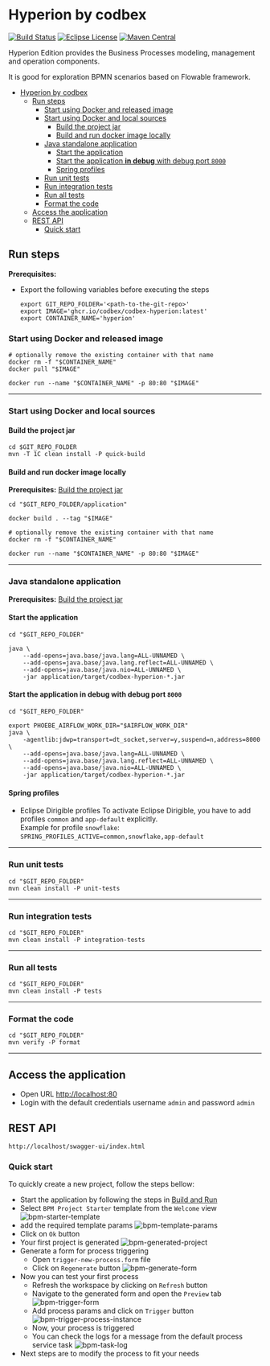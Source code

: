 # Hyperion by codbex

[![Build Status](https://github.com/codbex/codbex-hyperion/actions/workflows/build.yaml/badge.svg)](https://github.com/codbex/codbex-hyperion/actions/workflows/build.yaml)
[![Eclipse License](https://img.shields.io/badge/License-EPL%202.0-brightgreen.svg)](https://github.com/codbex/codbex-hyperion/blob/main/LICENSE)
[![Maven Central](https://img.shields.io/maven-central/v/com.codbex.hyperion/codbex-hyperion-application.svg)](https://central.sonatype.com/namespace/com.codbex.hyperion)

Hyperion Edition provides the Business Processes modeling, management and operation components.

It is good for exploration BPMN scenarios based on Flowable framework.

<!-- TOC -->
* [Hyperion by codbex](#hyperion-by-codbex)
  * [Run steps](#run-steps)
    * [Start using Docker and released image](#start-using-docker-and-released-image)
    * [Start using Docker and local sources](#start-using-docker-and-local-sources)
      * [Build the project jar](#build-the-project-jar)
      * [Build and run docker image locally](#build-and-run-docker-image-locally)
    * [Java standalone application](#java-standalone-application)
      * [Start the application](#start-the-application)
      * [Start the application **in debug** with debug port `8000`](#start-the-application-in-debug-with-debug-port-8000)
      * [Spring profiles](#spring-profiles)
    * [Run unit tests](#run-unit-tests)
    * [Run integration tests](#run-integration-tests)
    * [Run all tests](#run-all-tests)
    * [Format the code](#format-the-code)
  * [Access the application](#access-the-application)
  * [REST API](#rest-api)
    * [Quick start](#quick-start)
<!-- TOC -->

## Run steps

__Prerequisites:__

- Export the following variables before executing the steps
  ```shell
  export GIT_REPO_FOLDER='<path-to-the-git-repo>'
  export IMAGE='ghcr.io/codbex/codbex-hyperion:latest'
  export CONTAINER_NAME='hyperion'
  ```

### Start using Docker and released image

```shell
# optionally remove the existing container with that name
docker rm -f "$CONTAINER_NAME"
docker pull "$IMAGE"

docker run --name "$CONTAINER_NAME" -p 80:80 "$IMAGE"
```

---

### Start using Docker and local sources

#### Build the project jar

```shell
cd $GIT_REPO_FOLDER
mvn -T 1C clean install -P quick-build
```

#### Build and run docker image locally

__Prerequisites:__ [Build the project jar](#build-the-project-jar)

  ```shell
  cd "$GIT_REPO_FOLDER/application"
  
  docker build . --tag "$IMAGE"
  
  # optionally remove the existing container with that name
  docker rm -f "$CONTAINER_NAME"

  docker run --name "$CONTAINER_NAME" -p 80:80 "$IMAGE"
  ```

--- 

### Java standalone application

__Prerequisites:__ [Build the project jar](#build-the-project-jar)

#### Start the application

```shell
cd "$GIT_REPO_FOLDER"

java \
    --add-opens=java.base/java.lang=ALL-UNNAMED \
    --add-opens=java.base/java.lang.reflect=ALL-UNNAMED \
    --add-opens=java.base/java.nio=ALL-UNNAMED \
    -jar application/target/codbex-hyperion-*.jar
```

#### Start the application **in debug** with debug port `8000`

```shell
cd "$GIT_REPO_FOLDER"

export PHOEBE_AIRFLOW_WORK_DIR="$AIRFLOW_WORK_DIR"
java \
    -agentlib:jdwp=transport=dt_socket,server=y,suspend=n,address=8000 \
    --add-opens=java.base/java.lang=ALL-UNNAMED \
    --add-opens=java.base/java.lang.reflect=ALL-UNNAMED \
    --add-opens=java.base/java.nio=ALL-UNNAMED \
    -jar application/target/codbex-hyperion-*.jar
```

#### Spring profiles
- Eclipse Dirigible profiles
  To activate Eclipse Dirigible, you have to add profiles `common` and `app-default` explicitly.<br>
  Example for profile `snowflake`: `SPRING_PROFILES_ACTIVE=common,snowflake,app-default`

---

### Run unit tests

```shell
cd "$GIT_REPO_FOLDER"
mvn clean install -P unit-tests
```

---

### Run integration tests

```shell
cd "$GIT_REPO_FOLDER"
mvn clean install -P integration-tests
```

---

### Run all tests

```shell
cd "$GIT_REPO_FOLDER"
mvn clean install -P tests
```

---

### Format the code

```shell
cd "$GIT_REPO_FOLDER"
mvn verify -P format
```

---

## Access the application

- Open URL [http://localhost:80](http://localhost:80)
- Login with the default credentials username `admin` and password `admin`

## REST API

```
http://localhost/swagger-ui/index.html
```

### Quick start

To quickly create a new project, follow the steps bellow:

- Start the application by following the steps in [Build and Run](#build-and-run)
- Select `BPM Project Starter` template from the `Welcome` view
  ![bpm-starter-template](misc/images/bpm-starter-template.png)
- add the required template params
  ![bpm-template-params](misc/images/bpm-template-params.png)
- Click on `Ok` button
- Your first project is generated
  ![bpm-generated-project](misc/images/bpm-generated-project.png)
- Generate a form for process triggering
    - Open `trigger-new-process.form` file
    - Click on `Regenerate` button
      ![bpm-generate-form](misc/images/bpm-generate-form.png)
- Now you can test your first process
    - Refresh the workspace by clicking on `Refresh` button
    - Navigate to the generated form and open the `Preview` tab
      ![bpm-trigger-form](misc/images/bpm-trigger-form.png)
    - Add process params and click on `Trigger` button
      ![bpm-trigger-process-instance](misc/images/bpm-trigger-process-instance.png)
    - Now, your process is triggered
    - You can check the logs for a message from the default process service task
      ![bpm-task-log](misc/images/bpm-task-log.png)
- Next steps are to modify the process to fit your needs
